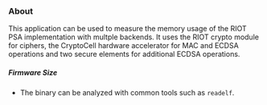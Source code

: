 ### About

This application can be used to measure the memory usage of the RIOT PSA implementation with multple backends.
It uses the RIOT crypto module for ciphers, the CryptoCell hardware accelerator for MAC and ECDSA operations and
two secure elements for additional ECDSA operations.

##### Firmware Size
- The binary can be analyzed with common tools such as `readelf`.